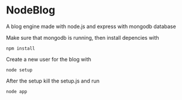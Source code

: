 NodeBlog
========

A blog engine made with node.js and express with mongodb database

Make sure that mongodb is running, then install depencies with 
``` 
npm install
```

Create a new user for the blog with 
``` 
node setup
```

After the setup kill the setup.js and run 
``` 
node app
```